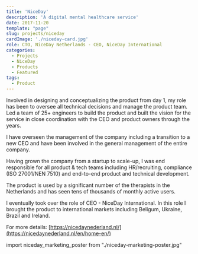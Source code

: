 ```yaml
---
title: 'NiceDay'
description: 'A digital mental healthcare service'
date: 2017-11-20
template: "page"
slug: projects/niceday
cardImage: './niceday-card.jpg' 
role: CTO, NiceDay Netherlands - CEO, NiceDay International
categories:
  - Projects
  - NiceDay
  - Products
  - Featured
tags:
  - Product
---
```


Involved in designing and conceptualizing the product from day 1, my role has been to oversee all technical decisions and manage the product team. Led a team of 25+ engineers to build the product and built the vision for the service in close coordination with the CEO and product owners through the years.

I have overseen the management of the company including a transition to a new CEO and have been involved in the general management of the entire company.

Having grown the company from a startup to scale-up, I was end responsible for all product & tech teams including HR/recruiting, compliance (ISO 27001/NEN 7510) and end-to-end product and technical development.

The product is used by a significant number of the therapists in the Netherlands and has seen tens of thousands of monthly active users.

I eventually took over the role of CEO - NiceDay International. In this role I brought the product to international markets including Beligum, Ukraine, Brazil and Ireland.

For more details: [https://nicedaynederland.nl/](https://nicedaynederland.nl/en/home-en/)

import niceday_marketing_poster from "./niceday-marketing-poster.jpg"

<VideoPlayer mp4="https://vz-33746591-537.b-cdn.net/b211e0b9-be19-4f10-8440-b62228cacfb5/play_720p.mp4" poster={niceday_marketing_poster} autoPlay={false} controls={true} preload="none" caption="A marketing video explaining the concept behind the NiceDay app." />

